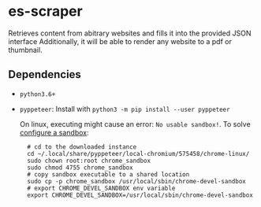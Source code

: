 # es-scraper
Retrieves content from abitrary websites and fills it into the provided JSON interface Additionally, it will be able to render any website to a pdf or thumbnail.

## Dependencies
- `python3.6+`
- `pyppeteer`: Install with `python3 -m pip install --user pyppeteer `

  On linux, executing might cause an error: `No usable sandbox!`. To solve [configure a sandbox](https://github.com/GoogleChrome/puppeteer/blob/master/docs/troubleshooting.md#setting-up-chrome-linux-sandbox):
  ```
    # cd to the downloaded instance
    cd ~/.local/share/pyppeteer/local-chromium/575458/chrome-linux/
    sudo chown root:root chrome_sandbox
    sudo chmod 4755 chrome_sandbox
    # copy sandbox executable to a shared location
    sudo cp -p chrome_sandbox /usr/local/sbin/chrome-devel-sandbox
    # export CHROME_DEVEL_SANDBOX env variable
    export CHROME_DEVEL_SANDBOX=/usr/local/sbin/chrome-devel-sandbox
  ```
